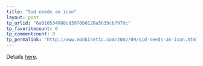 ```yaml
---
title: "Sid needs an icon"
layout: post
tp_urlid: "6a010534988cd3970b0120a5b35cb7970c"
tp_favoritecount: 0
tp_commentcount: 0
tp_permalink: "http://www.monkinetic.com/2002/09/sid-needs-an-icon.html"
---
```

Details <a href="http://www.redmonk.net/spareparts/2002/09/22#item1466">here</a>.
